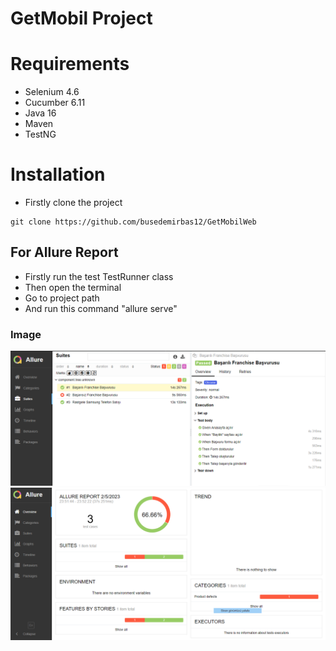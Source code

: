 # GetMobil Project

# Requirements
* Selenium 4.6
* Cucumber 6.11
* Java 16
* Maven
* TestNG

# Installation

* Firstly clone the project
```
git clone https://github.com/busedemirbas12/GetMobilWeb
```

## For Allure Report

* Firstly run the test TestRunner class
* Then open the terminal
* Go to project path
* And run this command "allure serve"

### Image
![AllureReport](/allure-results/allure-report-1.png)
![AllureReport1](/allure-results/allure-report-2.png)
